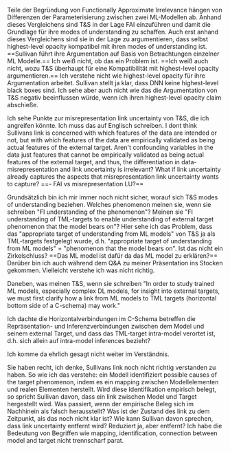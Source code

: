 Teile der Begründung von Functionally Approximate Irrelevance hängen von Differenzen der Parameterisierung zwischen zwei ML-Modellen ab. Anhand dieses Vergleichens sind T&S in der Lage FAI einzuführen und damit die Grundlage für ihre modes of understanding zu schaffen. Auch erst anhand dieses Vergleichens sind sie in der Lage zu argumentieren, dass selbst highest-level opacity kompatibel mit ihren modes of understanding ist. ==Sullivan führt ihre Argumentation auf Basis von Betrachtungen einzelner ML Modelle.== Ich weiß nicht, ob das ein Problem ist. ==Ich weiß auch nicht, wozu T&S überhaupt für eine Kompatibilität mit highest-level opacity argumentieren.== Ich verstehe nicht wie highest-level opacity für ihre Argumentation arbeitet. Sullivan stellt ja klar, dass DNN keine highest-level black boxes sind. Ich sehe aber auch nicht wie das die Argumentation von T&S negativ beeinflussen würde, wenn ich ihren highest-level opacity claim abschieße. 


Ich sehe Punkte zur misrepresentation link uncertainty von T&S, die ich angreifen könnte. Ich muss das auf Englisch schreiben. I dont think Sullivans link is concerned with which features of the data are intended or not, but with which features of the data are empirically validated as being actual features of the external target. Aren't confounding variables in the data just features that cannot be empirically validated as being actual features of the external target, and thus, the differentiation in data-misrepresentation and link uncertainty is irrelevant? What if link uncertainty already captures the aspects that misrepresentation link uncertainty wants to capture?
==- FAI vs misrepresentation LU?==


Grundsätzlich bin ich mir immer noch nicht sicher, worauf sich T&S modes of understanding beziehen. Welches phenomenon meinen sie, wenn sie schreiben "FI understanding of the phenomenon"? Meinen sie "FI understanding of TML-targets to enable understanding of external target phenomenon that the model bears on"? Hier sehe ich das Problem, dass das "appropriate target of understanding from ML models" von T&S ja als TML-targets festgelegt wurde, d.h. "appropriate target of understanding from ML models" = "phenomenon that the model bears on". Ist das nicht ein Zirkelschluss? ==Das ML model ist dafür da das ML model zu erklären?== Darüber bin ich auch während dem Q&A zu meiner Präsentation ins Stocken gekommen. Vielleicht verstehe ich was nicht richtig.


Daneben, was meinen T&S, wenn sie schreiben "In order to study trained ML models, especially complex DL models, for insight into external targets, we must first clarify how a link from ML models to TML targets (horizontal bottom side of a C-schema) may work."

Ich dachte die Horizontalverbindungen im C-Schema betreffen die Repräsentation- und Inferenzverbindungen zwischen dem Model und seinem external Target, und dass das TML-target intra-model verortet ist, d.h. sich allein auf intra-model inferences bezieht?

Ich komme da ehrlich gesagt nicht weiter im Verständnis.


Sie haben recht, ich denke, Sullivans link noch nicht richtig verstanden zu haben. So wie ich das verstehe: ein Modell identifiziert possible causes of the target phenomenon, indem es ein mapping zwischen Modellelementen und realen Elementen herstellt. Wird diese Identifikation empirisch belegt, so spricht Sullivan davon, dass ein link zwischen Model und Target hergestellt wird. Was passiert, wenn der empirische Beleg sich im Nachhinein als falsch herausstellt? Was ist der Zustand des link zu dem Zeitpunkt, als das noch nicht klar ist? Wie kann Sullivan davon sprechen, dass link uncertainty entfernt wird? Reduziert ja, aber entfernt? Ich habe die Bedeutung von Begriffen wie mapping, identification, connection between model and target nicht trennscharf parat.


